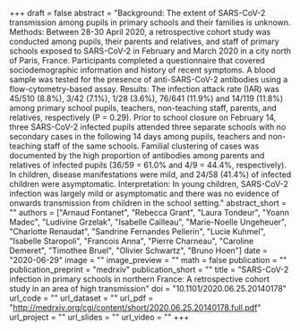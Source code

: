 +++
draft = false
abstract = "Background: The extent of SARS-CoV-2 transmission among pupils in primary schools and their families is unknown. Methods: Between 28-30 April 2020, a retrospective cohort study was conducted among pupils, their parents and relatives, and staff of primary schools exposed to SARS-CoV-2 in February and March 2020 in a city north of Paris, France. Participants completed a questionnaire that covered sociodemographic information and history of recent symptoms. A blood sample was tested for the presence of anti-SARS-CoV-2 antibodies using a flow-cytometry-based assay. Results: The infection attack rate (IAR) was 45/510 (8.8%), 3/42 (7.1%), 1/28 (3.6%), 76/641 (11.9%) and 14/119 (11.8%) among primary school pupils, teachers, non-teaching staff, parents, and relatives, respectively (P = 0.29). Prior to school closure on February 14, three SARS-CoV-2 infected pupils attended three separate schools with no secondary cases in the following 14 days among pupils, teachers and non-teaching staff of the same schools. Familial clustering of cases was documented by the high proportion of antibodies among parents and relatives of infected pupils (36/59 = 61.0% and 4/9 = 44.4%, respectively). In children, disease manifestations were mild, and 24/58 (41.4%) of infected children were asymptomatic. Interpretation: In young children, SARS-CoV-2 infection was largely mild or asymptomatic and there was no evidence of onwards transmission from children in the school setting."
abstract_short = ""
authors = ["Arnaud Fontanet", "Rebecca Grant", "Laura Tondeur", "Yoann Madec", "Ludivine Grzelak", "Isabelle Cailleau", "Marie-Noelle Ungeheuer", "Charlotte Renaudat", "Sandrine Fernandes Pellerin", "Lucie Kuhmel", "Isabelle Staropoli", "Francois Anna", "Pierre Charneau", "Caroline Demeret", "Timothee Bruel", "Olivier Schwartz", "Bruno Hoen"]
date = "2020-06-29"
image = ""
image_preview = ""
math = false
publication = ""
publication_preprint = "medrxiv"
publication_short = ""
title = "SARS-CoV-2 infection in primary schools in northern France: A retrospective cohort study in an area of high transmission"
doi = "10.1101/2020.06.25.20140178"
url_code = ""
url_dataset = ""
url_pdf = "http://medrxiv.org/cgi/content/short/2020.06.25.20140178.full.pdf"
url_project = ""
url_slides = ""
url_video = ""
+++